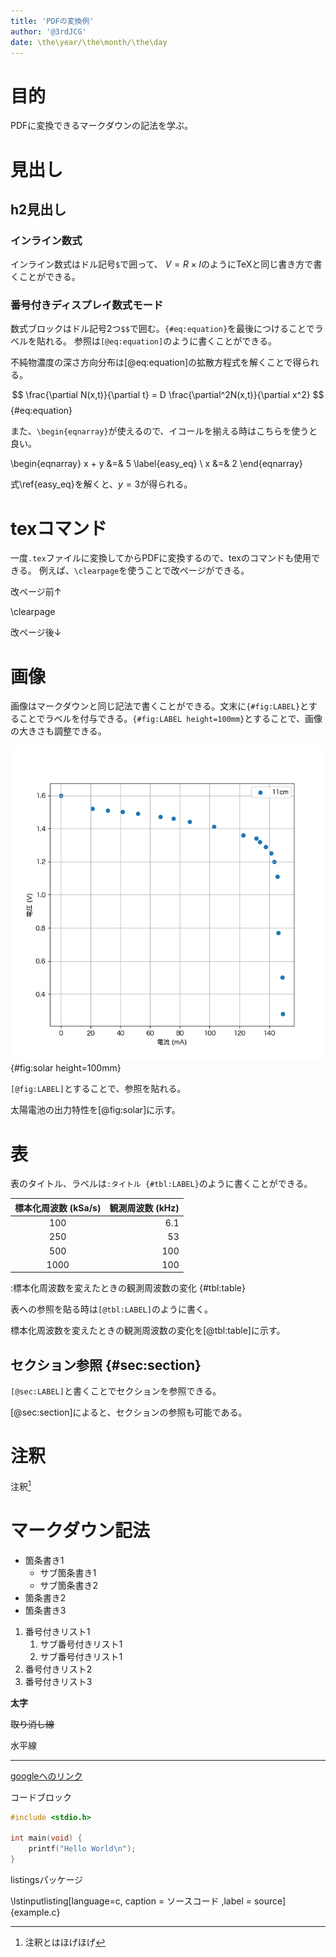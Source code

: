 ```yaml
---
title: 'PDFの変換例'
author: '@3rdJCG'
date: \the\year/\the\month/\the\day
---
```


# 目的

PDFに変換できるマークダウンの記法を学ぶ。

# 見出し

## h2見出し

### インライン数式

インライン数式はドル記号`$`で囲って、 $V = R \times I$のようにTeXと同じ書き方で書くことができる。

### 番号付きディスプレイ数式モード

数式ブロックはドル記号2つ`$$`で囲む。`{#eq:equation}`を最後につけることでラベルを貼れる。
参照は`[@eq:equation]`のように書くことができる。

不純物濃度の深さ方向分布は[@eq:equation]の拡散方程式を解くことで得られる。

$$
\frac{\partial N(x,t)}{\partial t} = D \frac{\partial^2N(x,t)}{\partial x^2}
$${#eq:equation}

また、`\begin{eqnarray}`が使えるので、イコールを揃える時はこちらを使うと良い。

\begin{eqnarray}
x + y &=& 5 \label{easy_eq} \\
x &=& 2
\end{eqnarray}

式\ref{easy_eq}を解くと、$y = 3$が得られる。

# texコマンド

一度`.tex`ファイルに変換してからPDFに変換するので、texのコマンドも使用できる。
例えば、`\clearpage`を使うことで改ページができる。

改ページ前↑

\clearpage

改ページ後↓

# 画像

画像はマークダウンと同じ記法で書くことができる。文末に`{#fig:LABEL}`とすることでラベルを付与できる。`{#fig:LABEL height=100mm}`とすることで、画像の大きさも調整できる。

![太陽電池の出力特性](solar.png){#fig:solar height=100mm}


`[@fig:LABEL]`とすることで、参照を貼れる。

太陽電池の出力特性を[@fig:solar]に示す。

# 表

表のタイトル、ラベルは`:タイトル {#tbl:LABEL}`のように書くことができる。

|標本化周波数 $\mathrm{(kSa/s)}$|観測周波数 $\mathrm{(kHz)}$|
|:-:|--:|
|100|6.1|
|250|53|
|500|100|
|1000|100|

:標本化周波数を変えたときの観測周波数の変化 {#tbl:table}

表への参照を貼る時は`[@tbl:LABEL]`のように書く。

標本化周波数を変えたときの観測周波数の変化を[@tbl:table]に示す。

## セクション参照 {#sec:section}

`[@sec:LABEL]`と書くことでセクションを参照できる。

[@sec:section]によると、セクションの参照も可能である。


# 注釈

注釈[^1]

[^1]: 注釈とはほげほげ

# マークダウン記法

- 箇条書き1
    - サブ箇条書き1
    - サブ箇条書き2
- 箇条書き2
- 箇条書き3

1. 番号付きリスト1
    1. サブ番号付きリスト1
    1. サブ番号付きリスト1
1. 番号付きリスト2
1. 番号付きリスト3

**太字**


~~取り消し線~~

水平線

---

[googleへのリンク](https://google.com)


コードブロック


```c
#include <stdio.h>

int main(void) {
    printf("Hello World\n");
}
```


listingsパッケージ

\lstinputlisting[language=c, caption = ソースコード ,label = source]{example.c}
